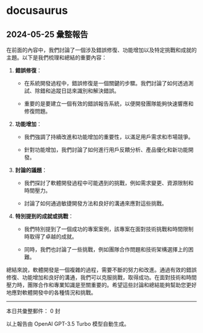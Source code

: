 # docusaurus

## 2024-05-25 彙整報告

在前面的內容中，我們討論了一個涉及錯誤修復、功能增加以及特定挑戰和成就的主題。以下是我們梳理和總結的重要內容：



1. **錯誤修復**：

   - 在系統開發過程中，錯誤修復是一個關鍵的步驟。我們討論了如何透過測試、除錯和追蹤日誌來識別和解決錯誤。

   - 重要的是要建立一個有效的錯誤報告系統，以便開發團隊能夠快速響應和修復問題。



2. **功能增加**：

   - 我們強調了持續改進和功能增加的重要性，以滿足用戶需求和市場競爭。

   - 針對功能增加，我們討論了如何進行用戶反饋分析、產品優化和新功能開發。



3. **討論的議題**：

   - 我們探討了軟體開發過程中可能遇到的挑戰，例如需求變更、資源限制和時間壓力。

   - 討論了如何通過敏捷開發方法和良好的溝通來應對這些挑戰。



4. **特別提到的成就或挑戰**：

   - 我們特別提到了一個成功的專案案例，該專案在面對技術挑戰和時間限制時取得了卓越的成就。

   - 同時，我們也討論了一些挑戰，例如團隊合作問題和技術架構選擇上的困難。



總結來說，軟體開發是一個複雜的過程，需要不斷的努力和改進。通過有效的錯誤修復、功能增加和良好的溝通，我們可以克服挑戰，取得成功。在面對技術和時間壓力時，團隊合作和專業知識是至關重要的。希望這些討論和總結能夠幫助您更好地應對軟體開發中的各種情況和挑戰。



---



本日共彙整郵件： 0 封



以上報告由 OpenAI GPT-3.5 Turbo 模型自動生成。